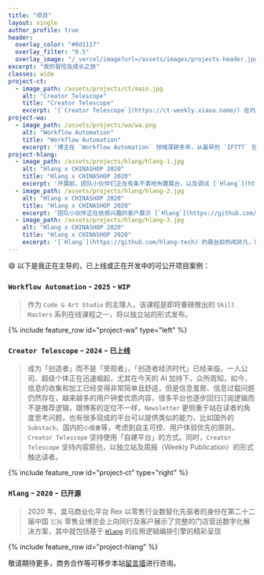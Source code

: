 ```yaml
---
title: "项目"
layout: single
author_profile: true
header:
  overlay_color: "#0d1117"
  overlay_filter: "0.5"
  overlay_image: "/_vercel/image?url=/assets/images/projects-header.jpg&w=1080&q=75"
excerpt: "我的冒险及成长之旅"
classes: wide
project-ct:
  - image_path: /assets/projects/ct/main.jpg
    alt: "Creator Telescope"
    title: "Creator Telescope"
    excerpt: '[`Creator Telescope`](https://ct-weekly.xiaoa.name/) 在内容上聚焦满足「独立开发」、「独立创客」、「创造者」等此类画像的用户可能关注的内容，包含技术指南、产品洞察、成功故事、一线资讯、深度思考等等。'
project-wa:
  - image_path: /assets/projects/wa/wa.png
    alt: "Workflow Automation"
    title: "Workflow Automation"
    excerpt: '博主在 `Workflow Automation` 领域深耕多年，从最早的 `IFTTT` 狂热爱好者，到深入研究开源世界的 `Noflo.js` 以及 `Node-Red` 的源码，到持续学习和拆解已经成为独角兽 🦄️ 的 `N8n.io`、`Zapier`、`Albato` 等平台，长期醉心研究其提升个人生产力的相关课题，直至决心在该领域持续布道。与此同时，也正在致力于创造一个类似的平台，让 `Automate Everything` 的理念不再成为阳春白雪。'
project-hlang:
  - image_path: /assets/projects/hlang/hlang-1.jpg
    alt: "Hlang x CHINASHOP 2020"
    title: "Hlang x CHINASHOP 2020"
    excerpt: '开展前，团队小伙伴们正在有条不紊地布置展台，以及调试 [`Hlang`](https://github.com/hlang-tech) 的展示版本'
  - image_path: /assets/projects/hlang/hlang-2.jpg
    alt: "Hlang x CHINASHOP 2020"
    title: "Hlang x CHINASHOP 2020"
    excerpt: '团队小伙伴正在给感兴趣的客户展示 [`Hlang`](https://github.com/hlang-tech) 控制模拟场景的一幕'
  - image_path: /assets/projects/hlang/hlang-3.jpg
    alt: "Hlang x CHINASHOP 2020"
    title: "Hlang x CHINASHOP 2020"
    excerpt: '[`Hlang`](https://github.com/hlang-tech) 的展台前热闹非凡，客户、同行纷纷驻足围观，讨论和探究它的商业化价值'
---
```


😄 以下是我正在主导的，已上线或正在开发中的可公开项目案例：

### `Workflow Automation` - `2025` - `WIP`

> 作为 `Code & Art Studio` 的主理人，该课程是即将重磅推出的 `Skill Masters` 系列在线课程之一，将以独立站的形式发布。

{% include feature_row id="project-wa" type="left" %}

### `Creator Telescope` - `2024` - `已上线`

> 成为「创造者」而不是「旁观者」，「创造者经济时代」已经来临，一人公司、超级个体正在迅速崛起，尤其在今天的 AI 加持下。众所周知，如今，信息的收集和加工已经变得非常简单且舒适，但是信息茧房、信息过载问题仍然存在，越来越多的用户钟爱优质内容，很多平台也逐步回归订阅逻辑而不是推荐逻辑，跟博客的定位不一样，`Newsletter` 更侧重于站在读者的角度思考问题，也有很多现成的平台可以提供类似的能力，比如国外的 `Substack`、国内的`小报童`等，考虑到自主可控、用户体验优先的原则，`Creator Telescope` 坚持使用「自建平台」的方式。同时，`Creator Telescope` 坚持内容原创，以独立站及周报（Weekly Publication）的形式触达读者。

{% include feature_row id="project-ct" type="right" %}

### `Hlang` - `2020` - `已开源`

> 2020 年，盒马商业化平台 Rex 以零售行业数智化先驱者的身份在第二十二届中国 🇨🇳 零售业博览会上向同行及客户展示了完整的门店营运数字化解决方案，其中就包括基于 [`Hlang`](https://github.com/hlang-tech) 的应用逻辑编排引擎的精彩呈现

{% include feature_row id="project-hlang" %}

敬请期待更多，商务合作等可移步本站[留言墙](/guestbook)进行咨询。
